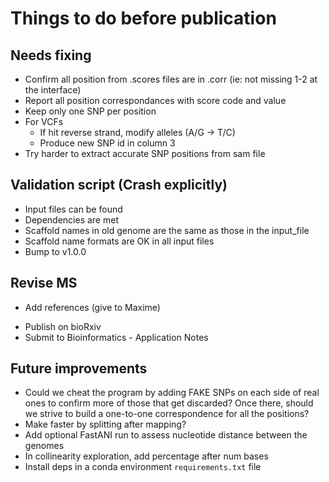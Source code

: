 # Things to do before publication

## Needs fixing
- Confirm all position from .scores files are in .corr (ie: not missing 1-2 at the interface)
- Report all position correspondances with score code and value
- Keep only one SNP per position
- For VCFs
  - If hit reverse strand, modify alleles (A/G -> T/C)
  - Produce new SNP id in column 3
- Try harder to extract accurate SNP positions from sam file

## Validation script (Crash explicitly)
- Input files can be found
- Dependencies are met
- Scaffold names in old genome are the same as those in the input_file
- Scaffold name formats are OK in all input files
- Bump to v1.0.0

## Revise MS
* Add references (give to Maxime)
- Publish on bioRxiv
- Submit to Bioinformatics - Application Notes

## Future improvements
- Could we cheat the program by adding FAKE SNPs on each side of real ones to confirm
  more of those that get discarded? Once there, should we strive to build a one-to-one
  correspondence for all the positions?
- Make faster by splitting after mapping?
- Add optional FastANI run to assess nucleotide distance between the genomes
- In collinearity exploration, add percentage after num bases
- Install deps in a conda environment `requirements.txt` file
